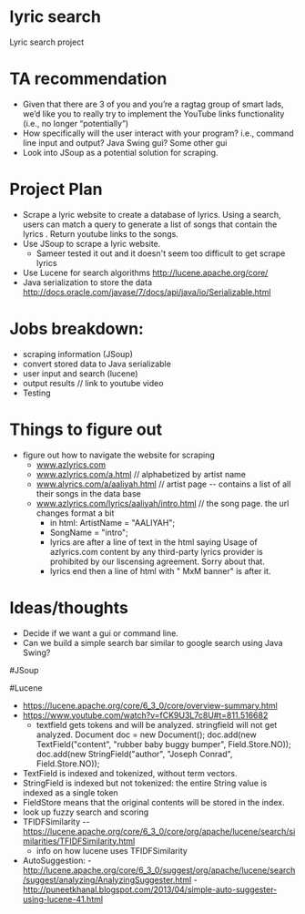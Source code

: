 # lyric search
Lyric search project

# TA recommendation
- Given that there are 3 of you and you’re a ragtag group of smart lads, we’d like you to really try to implement the YouTube links functionality (i.e., no longer “potentially”)
- How specifically will the user interact with your program?  i.e., command line input and output?  Java Swing gui?  Some other gui
- Look into JSoup as a potential solution for scraping.

# Project Plan
- Scrape a lyric website to create a database of lyrics. Using a search, users can match a query to generate a list of songs that contain the lyrics
. Return youtube links to the songs.
- Use JSoup to scrape a lyric website. 
	- Sameer tested it out and it doesn't seem too difficult to get scrape lyrics
- Use Lucene for search algorithms http://lucene.apache.org/core/
- Java serialization to store the data http://docs.oracle.com/javase/7/docs/api/java/io/Serializable.html
	
# Jobs breakdown:
- scraping information (JSoup)
- convert stored data to Java serializable 		
- user input and search (lucene)
- output results // link to youtube video 	
- Testing

# Things to figure out
- figure out how to navigate the website for scraping
	- www.azlyrics.com
	- www.azlyrics.com/a.html // alphabetized by artist name 
	- www.alyrics.com/a/aaliyah.html // artist page -- contains a list of all their songs in the data base
	- www.azlyrics.com/lyrics/aaliyah/intro.html // the song page. the url changes format a bit  
		- in html: ArtistName = "AALIYAH"; 
		- SongName = "intro";
		- lyrics are after a line of text in the html saying Usage of azlyrics.com content by any third-party lyrics provider is prohibited by our liscensing agreement. Sorry about that. 
		- lyrics end then a line of html with " MxM banner" is after it. 

# Ideas/thoughts
- Decide if we want a gui or command line.
- Can we build a simple search bar similar to google search using Java Swing?

#JSoup

#Lucene
- https://lucene.apache.org/core/6_3_0/core/overview-summary.html
- https://www.youtube.com/watch?v=fCK9U3L7c8U#t=811.516682
	- textfield gets tokens and will be analyzed. stringfield will not get analyzed.
Document doc = new Document();
doc.add(new TextField("content", "rubber baby buggy bumper", Field.Store.NO));
doc.add(new StringField("author", "Joseph Conrad", Field.Store.NO));
- TextField is indexed and tokenized, without term vectors. 
- StringField is indexed but not tokenized: the entire String value is indexed as a single token
- FieldStore means that the original contents will be stored in the index. 
- look up fuzzy search and scoring
- TFIDFSimilarity -- https://lucene.apache.org/core/6_3_0/core/org/apache/lucene/search/similarities/TFIDFSimilarity.html 
	- info on how lucene uses TFIDFSimilarity
- AutoSuggestion:
	-http://lucene.apache.org/core/6_3_0/suggest/org/apache/lucene/search/suggest/analyzing/AnalyzingSuggester.html
	-http://puneetkhanal.blogspot.com/2013/04/simple-auto-suggester-using-lucene-41.html
